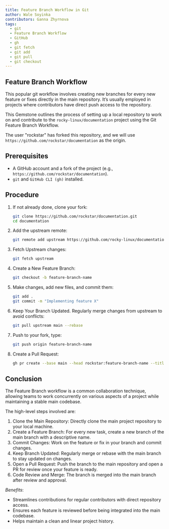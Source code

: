 ```yaml
---
title: Feature Branch Workflow in Git
author: Wale Soyinka
contributors: Ganna Zhyrnova
tags:
  - git
  - Feature Branch Workflow
  - GitHub
  - gh
  - git fetch
  - git add
  - git pull
  - git checkout
---
```


## Feature Branch Workflow

This popular git workflow involves creating new branches for every new feature or fixes directly in the main repository.
It’s usually employed in projects where contributors have direct push access to the repository.

This Gemstone outlines the process of setting up a local repository to work on and contribute to the `rocky-linux/documentation` project using the Git Feature Branch Workflow.

The user "rockstar" has forked this repository, and we will use `https://github.com/rockstar/documentation` as the origin.

## Prerequisites

- A GitHub account and a fork of the project (e.g., `https://github.com/rockstar/documentation`).
- `git` and `GitHub CLI (gh)` installed.

## Procedure

1. If not already done, clone your fork:

   ```bash
   git clone https://github.com/rockstar/documentation.git
   cd documentation
   ```

2. Add the upstream remote:

   ```bash
   git remote add upstream https://github.com/rocky-linux/documentation.git
   ```

3. Fetch Upstream changes:

   ```bash
   git fetch upstream
   ```

4. Create a New Feature Branch:

   ```bash
   git checkout -b feature-branch-name
   ```

5. Make changes, add new files, and commit them:

     ```bash
     git add .
     git commit -m "Implementing feature X"
     ```

6. Keep Your Branch Updated. Regularly merge changes from upstream to avoid conflicts:

     ```bash
     git pull upstream main --rebase
     ```

7. Push to your fork, type:

   ```bash
   git push origin feature-branch-name
   ```

8. Create a Pull Request:

   ```bash
   gh pr create --base main --head rockstar:feature-branch-name --title "New Feature X" --body "Long Description of the feature"
   ```

## Conclusion

The Feature Branch workflow is a common collaboration technique, allowing teams to work concurrently on various aspects of a project while maintaining a stable main codebase.

The high-level steps involved are:

1. Clone the Main Repository: Directly clone the main project repository to your local machine.
2. Create a Feature Branch: For every new task, create a new branch of the main branch with a descriptive name.
3. Commit Changes: Work on the feature or fix in your branch and commit changes.
4. Keep Branch Updated: Regularly merge or rebase with the main branch to stay updated on changes.
5. Open a Pull Request: Push the branch to the main repository and open a PR for review once your feature is ready.
6. Code Review and Merge: The branch is merged into the main branch after review and approval.

*Benefits*:

- Streamlines contributions for regular contributors with direct repository access.
- Ensures each feature is reviewed before being integrated into the main codebase.
- Helps maintain a clean and linear project history.
